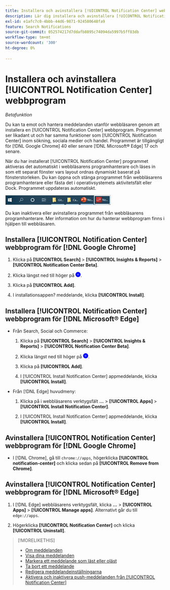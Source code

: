 ```yaml
---
title: Installera och avinstallera [!UICONTROL Notification Center] webbprogram
description: Lär dig installera och avinstallera [!UICONTROL Notification Center] webbprogram.
exl-id: e1afc7c0-4bbb-44d6-9871-924580648fa9
feature: Search Notifications
source-git-commit: 052574217d7ddafb8895c74094da5997b5ff83db
workflow-type: tm+mt
source-wordcount: '300'
ht-degree: 0%

---
```


# Installera och avinstallera [!UICONTROL Notification Center] webbprogram

*Betafunktion*

Du kan ta emot och hantera meddelanden utanför webbläsaren genom att installera en [!UICONTROL Notification Center] webbprogram. Programmet ser likadant ut och har samma funktioner som [!UICONTROL Notification Center] inom sökning, sociala medier och handel. Programmet är tillgängligt för [!DNL Google Chrome] 40 eller senare [!DNL Microsoft® Edge] 17 och senare.

När du har installerat [!UICONTROL Notification Center] programmet aktiveras det automatiskt i webbläsarens programhanterare och läses in som ett separat fönster vars layout ordnas dynamiskt baserat på fönsterstorleken. Du kan öppna och stänga programmet från webbläsarens programhanterare eller fästa det i operativsystemets aktivitetsfält eller Dock. Programmet uppdateras automatiskt.

![Notiscenter-ikon i Aktivitetsfältet i Microsoft® Windows](/help/search-social-commerce/assets/windows-taskbar.png "Notiscenter-ikon i Aktivitetsfältet i Microsoft® Windows")

Du kan inaktivera eller avinstallera programmet från webbläsarens programhanterare. Mer information om hur du hanterar webbprogram finns i hjälpen till webbläsaren.

## Installera [!UICONTROL Notification Center] webbprogram för [!DNL Google Chrome]

1. Klicka på **[!UICONTROL Search]** > **[!UICONTROL Insights & Reports]** > **[!UICONTROL Notification Center Beta]**.

1. Klicka längst ned till höger på ![Webbappen Install Notification Center](/help/search-social-commerce/assets/notifications-install-app.png "Webbappen Install Notification Center").

1. Klicka på **[!UICONTROL Add]**.

1. I installationsappen? meddelande, klicka **[!UICONTROL Install]**.

## Installera [!UICONTROL Notification Center] webbprogram för [!DNL Microsoft® Edge]

* Från Search, Social och Commerce:

   1. Klicka på **[!UICONTROL Search]** > **[!UICONTROL Insights & Reports]** > **[!UICONTROL Notification Center Beta]**.

   1. Klicka längst ned till höger på ![Webbappen Install Notification Center](/help/search-social-commerce/assets/notifications-install-app.png "Webbappen Install Notification Center").

   1. Klicka på **[!UICONTROL Add]**.

   1. I [!UICONTROL Install Notification Center] appmeddelande, klicka **[!UICONTROL Install]**.

* Från [!DNL Edge] huvudmeny:

   1. Klicka på i webbläsarens verktygsfält **...** > **[!UICONTROL Apps]** > **[!UICONTROL Install Notification Center]**.

   1. I [!UICONTROL Install Notification Center] appmeddelande, klicka **[!UICONTROL Install]**.

## Avinstallera [!UICONTROL Notification Center] webbprogram för [!DNL Google Chrome]

* I [!DNL Chrome], gå till `chrome://apps`, högerklicka **[!UICONTROL notification-center]** och klicka sedan på **[!UICONTROL Remove from Chrome]**.

## Avinstallera [!UICONTROL Notification Center] webbprogram för [!DNL Microsoft® Edge]

1. I [!DNL Edge] webbläsarens verktygsfält, klicka **...** > **[!UICONTROL Apps]** > **[!UICONTROL Manage apps]**. Alternativt går du till `edge://apps`.

1. Högerklicka **[!UICONTROL Notification Center]** och klicka **[!UICONTROL Uninstall]**.

>[!MORELIKETHIS]
>
>* [Om meddelanden](/help/search-social-commerce/notifications/notification-about.md)
>* [Visa dina meddelanden](notification-view.md)
>* [Markera ett meddelande som läst eller oläst](notification-mark-read-unread.md)
>* [Ta bort ett meddelande](notification-delete.md)
>* [Redigera meddelandeinställningarna](notification-edit.md)
>* [Aktivera och inaktivera push-meddelanden från [!UICONTROL Notification Center]](notifications-push-enable-disable.md)
